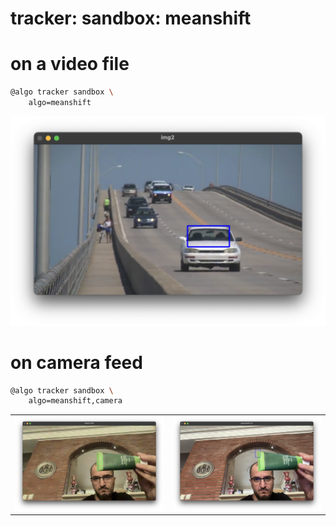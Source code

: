 # tracker: sandbox: meanshift

# on a video file

```bash
@algo tracker sandbox \
	algo=meanshift
```

![image](https://github.com/kamangir/assets/blob/main/tracker/meanshift.png?raw=true)

# on camera feed

```bash
@algo tracker sandbox \
	algo=meanshift,camera
```

| | |
|-|-|
| ![image](https://github.com/kamangir/assets/blob/main/tracker/meanshift-roi.png?raw=true) | ![image](https://github.com/kamangir/assets/blob/main/tracker/meanshift-tracker.png?raw=true) |
